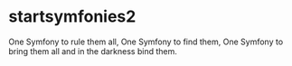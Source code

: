 # startsymfonies2
One Symfony to rule them all, One Symfony to find them, One Symfony to bring them all and in the darkness bind them.
